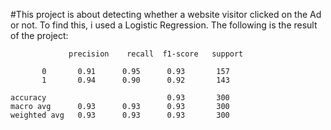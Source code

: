 #This project is about detecting whether a website visitor clicked on the Ad or not. To find this, i used a Logistic Regression.
The following is the result of the project:

                 precision    recall  f1-score   support

           0       0.91      0.95      0.93       157
           1       0.94      0.90      0.92       143

    accuracy                           0.93       300
    macro avg      0.93      0.93      0.93       300
    weighted avg   0.93      0.93      0.93       300
